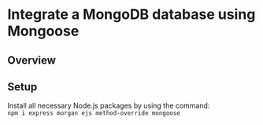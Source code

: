 # Integrate a MongoDB database using Mongoose
## Overview
## Setup
Install all necessary Node.js packages by using the command:\
`npm i express morgan ejs method-override mongoose`
